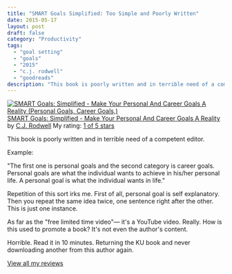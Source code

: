 ```yaml
---
title: "SMART Goals Simplified: Too Simple and Poorly Written"
date: 2015-05-17
layout: post
draft: false
category: "Productivity"
tags:
  - "goal setting"
  - "goals"
  - "2015"
  - "c.j. rodwell"
  - "goodreads"
description: "This book is poorly written and in terrible need of a competent editor."
---
```


[![SMART Goals: Simplified - Make Your Personal And Career Goals A Reality (Personal Goals, Career Goals,)](https://images.gr-assets.com/books/1430066032m/25432172.jpg)](https://www.goodreads.com/book/show/25432172-smart-goals)[SMART Goals: Simplified - Make Your Personal And Career Goals A Reality](https://www.goodreads.com/book/show/25432172-smart-goals) by [C.J. Rodwell](https://www.goodreads.com/author/show/13450184.C_J_Rodwell)
My rating: [1 of 5 stars](https://www.goodreads.com/review/show/1283134531)

This book is poorly written and in terrible need of a competent editor.

Example:

"The first one is personal goals and the second category is career goals. Personal goals are what the individual wants to achieve in his/her personal life. A personal goal is what the individual wants in life."

Repetition of this sort irks me. First of all, personal goal is self explanatory. Then you repeat the same idea twice, one sentence right after the other. This is just one instance.

As far as the "free limited time video"— it's a YouTube video. Really. How is this used to promote a book? It's not even the author's content.

Horrible. Read it in 10 minutes. Returning the KU book and never downloading another from this author again.

[View all my reviews](https://www.goodreads.com/review/list/1940314-tiffany)